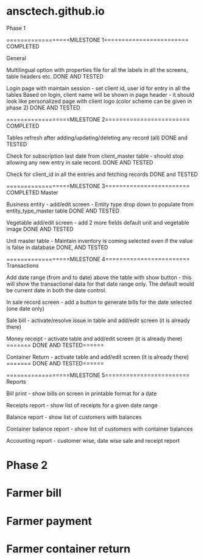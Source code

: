 # ansctech.github.io

Phase 1

==================MILESTONE 1======================== COMPLETED

General

Multilingual option with properties file for all the labels in all the screens, table headers etc. DONE AND TESTED

Login page with maintain session - set client id, user id for entry in all the tables
Based on login, client name will be shown in page header - it should look like personalized page with client logo (color scheme can be given in phase 2) DONE AND TESTED

==================MILESTONE 2======================== COMPLETED

Tables refresh after adding/updating/deleting any record (all) DONE and TESTED

Check for subscription last date from client_master table - should stop allowing any new entry in sale record. DONE AND TESTED

Check for client_id in all the entries and fetching records DONE and TESTED

==================MILESTONE 3======================== COMPLETED
Master

Business entity - add/edit screen - Entity type drop down to populate from entity_type_master table DONE AND TESTED

Vegetable add/edit screen - add 2 more fields default unit and vegetable image DONE AND TESTED

Unit master table - Maintain inventory is coming selected even if the value is false in database DONE, AND TESTED

==================MILESTONE 4========================
Transactions

Add date range (from and to date) above the table with show button - this will show the transactional data for that date range only. The default would be current date in both the date control.

In sale record screen - add a button to generate bills for the date selected (one date only)

Sale bill - activate/resolve issue in table and add/edit screen (it is already there)

Money receipt - activate table and add/edit screen (it is already there) ======= DONE AND TESTED======

Container Return - activate table and add/edit screen (it is already there) ======= DONE AND TESTED======

==================MILESTONE 5========================
Reports

Bill print - show bills on screen in printable format for a date

Receipts report - show list of receipts for a given date range

Balance report - show list of customers with balances

Container balance report - show list of customers with container balances

Accounting report - customer wise, date wise sale and receipt report

# Phase 2

# Farmer bill

# Farmer payment

# Farmer container return
